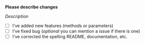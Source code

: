 **Please describe changes**

*Description*

- [ ] I've added new features (methods or parameters)
- [ ] I've fixed bug (*optional* you can mention a issue if there is one)
- [ ] I've corrected the spelling README, documentation, etc.